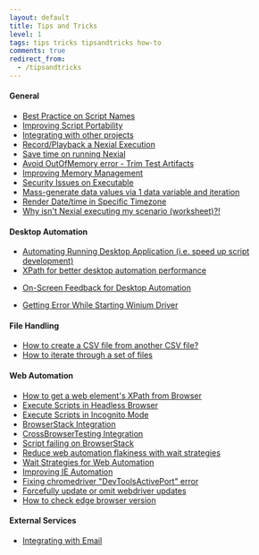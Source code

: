 ```yaml
---
layout: default
title: Tips and Tricks
level: 1
tags: tips tricks tipsandtricks how-to
comments: true
redirect_from:
  - /tipsandtricks
---
```



#### General
- [Best Practice on Script Names](ValidScriptNames)
- [Improving Script Portability](ImprovingScriptPortability)
- [Integrating with other projects](IntegratingWithOtherProjects)
- [Record/Playback a Nexial Execution](RecordPlayback)
- [Save time on running Nexial](SaveTimeRunningNexial)
- [Avoid OutOfMemory error - Trim Test Artifacts](TrimTestArtifacts)
- [Improving Memory Management](ImprovingMemoryManagement)
- [Security Issues on Executable](SecurityIssuesExecutableFiles)
- [Mass-generate data values via 1 data variable and iteration](scope-currentIteration)
- [Render Date/time in Specific Timezone](DisplayCurrentTimeInSpecificTimeZone)
- [Why isn't Nexial executing my scenario (worksheet)?!](ScenarioExecution)
<!-- - [Targeted Test Data Management](TargetedData) -->


#### Desktop Automation
- [Automating Running Desktop Application (i.e. speed up script development)](AutomatingRunningDesktopApplication)
- [XPath for better desktop automation performance](EfficientXPATH_Desktop)
<!-- - *in progress* [How do I make sure that the Table component is scanned properly?]() -->
<!-- - *in progress* [How to generate cache json and moving xpaths to application.json with customized names]() -->
<!-- - *in progress* [How to use UISpy and do Xpath mapping.]() -->
<!-- - *in progress* [Managing Login Form, Ribbon and ExplorerBar for Desktop Applications]() -->
- [On-Screen Feedback for Desktop Automation](OnScreenFeedbackDesktopApp)
<!-- - *in progress* [Ribbon icon is clicking the wrong Icon]() -->
<!-- - *in progress* [What is the correct way to give XPath to the Table component?]() -->
- [Getting Error While Starting Winium Driver](WiniumStartingError)


#### File Handling
- [How to create a CSV file from another CSV file?](CreateCSVFromOtherCSV)
- [How to iterate through a set of files](IterateOverSetOfFiles)


#### Web Automation
- [How to get a web element's XPath from Browser](FindXPathFromChrome)
- [Execute Scripts in Headless Browser](ExecuteScripts_HeadlessBrowser)
- [Execute Scripts in Incognito Mode](IncognitoMode)
- [BrowserStack Integration](BrowserStackIntegration)
- [CrossBrowserTesting Integration](CrossBrowserTestingIntegration)
- [Script failing on BrowserStack](ScriptFailingonBrowserStack)
- [Reduce web automation flakiness with wait strategies](ReduceWebAutomationFlakiness)
- [Wait Strategies for Web Automation](WebAutomationWaitStrategy)
- [Improving IE Automation](WebAutomationOnIE)
- [Fixing chromedriver "DevToolsActivePort" error](ChromeDevToolError)
- [Forcefully update or omit webdriver updates](HOWTOForcefullyUpdateWebDriver)
- [How to check edge browser version](HOWTOCheckEdgeVersion)


#### External Services
- [Integrating with Email](IntegratingNexialWithEmail)